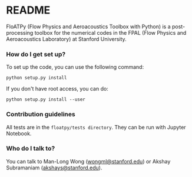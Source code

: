# README #

FloATPy (Flow Physics and Aeroacoustics Toolbox with Python) is a post-processing toolbox for the numerical codes in the FPAL (Flow Physics and Aeroacoustics Laboratory) at Stanford University.

### How do I get set up? ###

To set up the code, you can use the following command:

`python setup.py install`

If you don't have root access, you can do:

`python setup.py install --user`

### Contribution guidelines ###

All tests are in the `floatpy/tests directory`. They can be run with Jupyter Notebook.

### Who do I talk to? ###

You can talk to Man-Long Wong (wongml@stanford.edu) or Akshay Subramaniam (akshays@stanford.edu).
